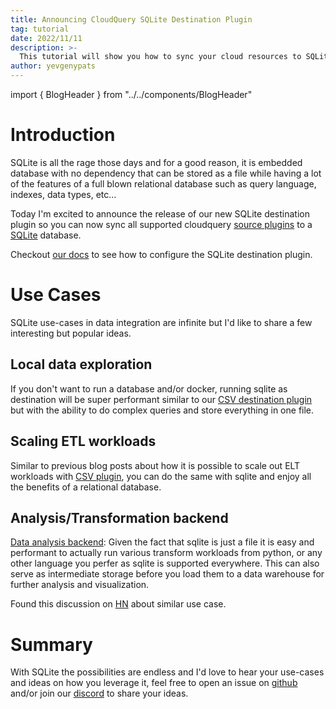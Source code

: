```yaml
---
title: Announcing CloudQuery SQLite Destination Plugin
tag: tutorial
date: 2022/11/11
description: >-
  This tutorial will show you how to sync your cloud resources to SQLite database.
author: yevgenypats
---
```


import { BlogHeader } from "../../components/BlogHeader"

<BlogHeader/>

# Introduction

SQLite is all the rage those days and for a good reason, it is embedded database with no dependency that can be stored as a file while having a lot of the features of a full blown relational database such as query language, indexes, data types, etc…

Today I'm excited to announce the release of our new SQLite destination plugin so you can now sync all supported cloudquery [source plugins](../docs/plugins/sources) to a [SQLite](https://www.sqlite.org/index.html) database.

Checkout [our docs](../docs/recipes/destinations/sqlite) to see how to configure the SQLite destination plugin.

# Use Cases

SQLite use-cases in data integration are infinite but I'd like to share a few interesting but popular ideas.

## Local data exploration

If you don't want to run a database and/or docker, running sqlite as destination will be super performant similar to our [CSV destination plugin](../docs/recipes/destinations/csv) but with the ability to do complex queries and store everything in one file.

## Scaling ETL workloads

Similar to previous blog posts about how it is possible to scale out ELT workloads with [CSV plugin](./scaling-out-elt-with-cq-and-csv), you can do the same with sqlite and enjoy all the benefits of a relational database.

## Analysis/Transformation backend

[Data analysis backend](https://www.sqlite.org/whentouse.html): Given the fact that sqlite is just a file it is easy and performant to actually run various transform workloads from python, or any other language you perfer as sqlite is supported everywhere. This can also serve as intermediate storage before you load them to a data warehouse for further analysis and visualization.

Found this discussion on [HN](https://news.ycombinator.com/item?id=22153447) about similar use case.

# Summary

With SQLite the possibilities are endless and I'd love to hear your use-cases and ideas on how you leverage it, feel free to open an issue on [github](https://github.com/cloudquery/cloudquery) and/or join our [discord](https://cloudquery.io/discord) to share your ideas.